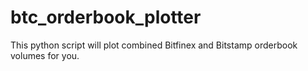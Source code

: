 # btc_orderbook_plotter
This python script will plot combined Bitfinex and Bitstamp orderbook volumes for you.
